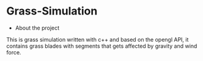 # Grass-Simulation

- About the project

This is grass simulation written with c++ and based on the opengl API, it contains grass blades with segments that gets affected by gravity and wind force.
